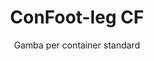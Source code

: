 ---
title: "ConFoot-leg CF"
subtitle: "Gamba per container standard"
mainImage: "/images/products/confoot-leg-cf-main.jpg"
gallery:
  - "/images/products/confoot-leg-cf-1.jpg"
  - "/images/products/confoot-leg-cf-2.jpg"
  - "/images/products/confoot-leg-cf-3.jpg"
shortDescription: "ConFoot-leg CF è la nostra soluzione standard per gambe di container, perfetta per le operazioni di movimentazione container di routine."
technicalDescription: "Il ConFoot-leg CF presenta un design robusto ottimizzato per container standard, con il nostro sistema di fissaggio proprietario per un dispiegamento rapido."
videoID: "C2KwnEb-npU"
specifications:
  - name: "Peso"
    value: "24 kg"
  - name: "Capacità di carico"
    value: "34 tonnellate"
  - name: "Dimensioni"
    value: "45 × 30 × 25 cm"
  - name: "Materiale"
    value: "Acciaio di alta qualità"
  - name: "Intervallo di altezza"
    value: "1,043 mm a 1,448 mm"
price: "3.600 EUR excl. VAT"
priceVAT: "4.356 EUR VAT included"
pricingNotes: "Prezzi all'ingrosso disponibili per operatori di flotte. Contattaci per maggiori dettagli."
buyLink: "/contact"
howToUse: |
  1. Fissare la gamba CF all'attacco d'angolo del container
  2. Bloccare il meccanismo di bloccaggio
  3. Ripetere per tutti gli angoli necessari
  4. Verificare la stabilità prima di procedere con le operazioni
benefits:
  - title: "Efficienza Operativa"
    description: "Accelera i processi di movimentazione dei container, riducendo i tempi di carico e scarico"
  - title: "Riduzione della Necessità di Attrezzature"
    description: "Abbassa la dipendenza da gru e sollevatori, riducendo i costi operativi"
  - title: "Adattabilità"
    description: "Funziona in diversi ambienti operativi, dai porti ai magazzini"
  - title: "Durabilità"
    description: "Costruita per resistere a usi industriali intensivi con una manutenzione minima"
  - title: "Impatto Ambientale"
    description: "Riduce le emissioni di carbonio eliminando la necessità di macchinari pesanti ed attrezzature a elevato consumo di carburante"
  - title: "Miglioramento della Sicurezza"
    description: "Stabilizza i container durante la movimentazione, riducendo il rischio di incidenti e danni alla merce"
articleContent: |
  ## Cos'è il ConFoot-leg CF?  

  ConFoot-leg CF è un sistema moderno e leggero creato per rendere la movimentazione dei container più semplice ed efficiente. Queste gambe per container offrono un'alternativa portatile e semplice all'uso di macchinari pesanti per il carico e scarico dei container standard. Questa tecnologia è progettata per essere utilizzata da una sola persona, offrendo una soluzione economica e flessibile per diversi settori.  

  ## Come Funziona  

  ConFoot-leg CF elimina la necessità di gru, carrelli elevatori o altri macchinari pesanti durante la movimentazione dei container. Il suo design consente alle aziende di ridurre i costi operativi, risparmiare tempo e migliorare la flessibilità logistica. Semplificando il trasporto e la movimentazione delle merci, il ConFoot-leg CF aumenta l'affidabilità e l'efficienza della catena di approvvigionamento globale.  

  ## Come Funziona il ConFoot-leg CF

  ### Meccanismo di Base

  Il ConFoot-leg CF utilizza un design semplice ma efficace per funzionare. Le gambe si fissano saldamente agli angoli dei container standard utilizzando un robusto sistema di serraggio che garantisce stabilità. Realizzate con materiali leggeri ma resistenti, ciascuna gamba pesa appena 24 kg, rendendole facili da maneggiare per una sola persona. Il processo di installazione è efficiente, consentendo un montaggio rapido senza necessità di strumenti speciali o attrezzature pesanti. Una volta posizionate, le gambe creano una piattaforma stabile per il carico, lo scarico o lo stoccaggio temporaneo dei container.

  L'altezza delle gambe può essere regolata da 1,043 mm a 1,448 mm. Questo intervallo regolabile supporta diverse esigenze operative, garantendo che il sistema funzioni con container di diverse dimensioni e in vari ambienti. Questa versatilità semplifica la movimentazione dei container per differenti configurazioni logistiche, inclusi porti e magazzini.

  ### Vantaggi del Meccanismo

  1. **Riduce la Dipendenza dai Macchinari Pesanti**: Il ConFoot-leg CF elimina la necessità di gru o carrelli elevatori, abbattendo i costi operativi e riducendo l'impatto ambientale.  
  2. **Migliora la Sicurezza**: Il sistema stabilizza i container durante la movimentazione, riducendo la probabilità di incidenti o danni.  
  3. **Aumenta l'Efficienza**: Grazie al suo design leggero e alla facile installazione, le operazioni possono procedere più rapidamente, anche in aree con infrastrutture limitate.  
  4. **Aumenta la Portabilità**: Le gambe sono facili da trasportare e possono essere utilizzate in località remote, rendendole adatte a diversi settori e applicazioni.  

  Il design del ConFoot-leg CF semplifica il processo di movimentazione dei container, offrendo al contempo una soluzione economica e sostenibile per le sfide logistiche moderne.


  ## Applicazioni del ConFoot-leg CF  
  
  ### Dove viene utilizzato il ConFoot-leg CF  
  Il ConFoot-leg CF migliora significativamente le operazioni nel settore della logistica e dei trasporti, trasformando il modo in cui vengono movimentati i container. Il suo design leggero e portatile permette di caricare, scaricare e spostare i container senza l'uso di gru o carrelli elevatori. Questo è particolarmente utile in aree remote o in luoghi dove la presenza di macchinari pesanti è limitata, rendendo i processi più fluidi e riducendo i costi. Allo stesso tempo, aiuta porti, magazzini e centri di distribuzione a lavorare in modo più efficiente, riducendo tempi e manodopera necessari per la movimentazione dei container.  

  ### Piccoli spazi in cui non è possibile utilizzare gru
  Il ConFoot-leg CF è una scelta pratica per piccoli spazi in cui le gru non possono essere utilizzate, come porti, magazzini e centri di distribuzione. Fornisce una soluzione affidabile ed economica per la movimentazione dei container in questi ambienti, rendendolo un'opzione ideale per le aziende che necessitano di trasportare e stoccare merci in località remote.  

  ### Costruzione Modulabile e Stoccaggio di Attrezzature  
  Il ConFoot-leg CF è una scelta pratica per progetti di costruzione modulare, offrendo soluzioni affidabili per installazioni temporanee. Le squadre di costruzione lo utilizzano per stoccare e trasportare in modo sicuro ed efficiente strumenti, macchinari e materiali prefabbricati. La sua portabilità e semplicità lo rendono particolarmente adatto per cantieri che necessitano di un rapido montaggio e smontaggio. Inoltre, garantisce lo stoccaggio sicuro delle attrezzature impiegate in strutture sanitarie modulari, permettendo un dispiegamento rapido in diverse situazioni.  

  Il design adattabile ed efficiente del ConFoot-leg CF lo rende una scelta ideale in diversi settori, migliorando i flussi di lavoro e massimizzando l'utilizzo delle risorse.


  ### Vantaggi e Limitazioni

  #### Vantaggi

  Il ConFoot-leg CF offre numerosi vantaggi nella movimentazione dei container. Il suo design leggero, con un peso di appena 24 kg per gamba, lo rende facile da trasportare e installare. Ogni gamba può sostenere fino a 30 tonnellate, offrendo una notevole stabilità adatta a varie operazioni logistiche. L'intervallo di altezza regolabile (da 1,043 mm a 1,448 mm) gli consente di soddisfare diverse esigenze di container, aumentando la sua versatilità. La sua natura portatile riduce la necessità di macchinari pesanti come gru o carrelli elevatori, comportando significativi risparmi sui costi e un'efficienza operativa migliorata. Inoltre, il suo design ecologico riduce le emissioni di carbonio, in linea con gli sforzi per la sostenibilità.

  #### Limitazioni

  Nonostante i suoi vantaggi, il ConFoot-leg CF presenta alcune limitazioni. È compatibile solo con specifici tipi di container, il che può limitarne l'uso in alcuni scenari logistici. Inoltre, sebbene il processo di installazione manuale sia semplice, potrebbe non integrarsi bene in flussi di lavoro fortemente automatizzati, creando potenziali sfide per le operazioni che fanno ampio uso di meccanizzazione. Questi aspetti devono essere valutati attentamente quando si pianifica l'impiego del ConFoot-leg CF in sistemi complessi di catena di approvvigionamento.


  ## Sviluppi Futuri

  ### Ricerca Attuale  
  I ricercatori stanno lavorando per migliorare le capacità strutturali del ConFoot-leg CF. L'obiettivo è aumentare la capacità di carico oltre il limite attuale di 30 tonnellate, per gestire container da maggior peso. Gli sforzi si concentrano anche sull'ottimizzazione della composizione dei materiali per rendere il prodotto più durevole, mantenendolo allo stesso tempo leggero e portatile. Inoltre, si stanno sviluppando opzioni di personalizzazione per soddisfare esigenze specifiche di settore, come la gestione di container con dimensioni uniche o tipologie di carico specializzate.  

  ### Innovazioni Prospettiche  
  Tra gli sviluppi futuri per il ConFoot-leg CF è prevista l'integrazione della tecnologia IoT (Internet of Things) per consentire il monitoraggio in tempo reale della stabilità e della posizione dei container. Questa funzionalità permetterebbe agli operatori di tenere sotto controllo, a distanza, le condizioni dei container, migliorandone la sicurezza e l'efficienza. Un'altra innovazione pianificata riguarda l'automazione, che prevede la progettazione di gambe auto-regolanti in grado di allineare e stabilizzare automaticamente i container. Ciò ridurrebbe la necessità di regolazioni manuali. Questi aggiornamenti mirano a ridurre i tempi di inattività e a rendere i processi logistici più fluidi.  

  Questi aggiornamenti tecnologici aiuteranno il ConFoot-leg CF a continuare a guidare il settore della movimentazione dei container. Essi stabiliscono nuovi standard per l'efficienza e l'innovazione nell'industria logistica.
---